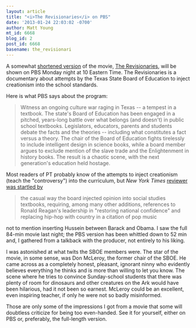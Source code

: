 ```yaml
---
layout: article
title: "<i>The Revisionaries</i> on PBS"
date: '2013-01-24 22:03:02 -0700'
author: Matt Young
mt_id: 6668
blog_id: 2
post_id: 6668
basename: the_revisionari
---
```

A somewhat [shortened version](http://pressroom.pbs.org/Programs/i/INDEPENDENT-LENS/1407-The-Revisionaries.aspx) of the movie, [The Revisionaries](http://www.therevisionariesmovie.com/), will be shown on PBS Monday night at 10 Eastern Time. The Revisionaries is a documentary about attempts by the Texas State Board of Education to inject creationism into the school standards.

Here is what PBS says about the program:

> Witness an ongoing culture war raging in Texas -- a tempest in a textbook. The state's Board of Education has been engaged in a pitched, years-long battle over what belongs (and doesn't) in public school textbooks. Legislators, educators, parents and students debate the facts and the theories -- including what constitutes a fact versus a theory. The chair of the Board of Education fights tirelessly to include intelligent design in science books, while a board member argues to exclude mention of the slave trade and the Enlightenment in history books. The result is a chaotic scene, with the next generation's education held hostage.


Most readers of PT probably know of the attempts to inject creationism (teach the "controversy") into the curriculum, but _New York Times_ [reviewer was startled by](movies.nytimes.com/2012/10/26/movies/the-revisionaries-looks-at-textbooks-in-texas.html)

> the casual way the board injected opinion into social studies textbooks, requiring, among many other additions, references to Ronald Reagan's leadership in "restoring national confidence" and replacing hip-hop with country in a citation of pop music

not to mention inserting Hussein between Barack and Obama.  I saw the full 84-min movie last night; the PBS version has been whittled down to 52 min and, I gathered from a talkback with the producer, not entirely to his liking.

I was astonished at what twits the SBOE members were.  The star of the movie, in some sense, was Don McLeroy, the former chair of the SBOE.  He came across as a completely honest, pleasant, ignorant ninny who evidently believes everything he thinks and is more than willing to let you know. The scene where he tries to convince Sunday-school students that there was plenty of room for dinosaurs and other creatures on the Ark would have been hilarious, had it not been so earnest. McLeroy could be an excellent, even inspiring teacher, if only he were not so badly misinformed.

Those are only some of the impressions I got from a movie that some will doubtless criticize for being too even-handed.  See it for yourself, either on PBS or, preferably, the full-length version.
